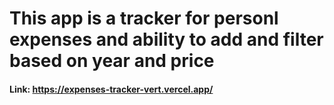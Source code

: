 # This app is a tracker for personl expenses and ability to add and filter based on year and price

#### Link: https://expenses-tracker-vert.vercel.app/
